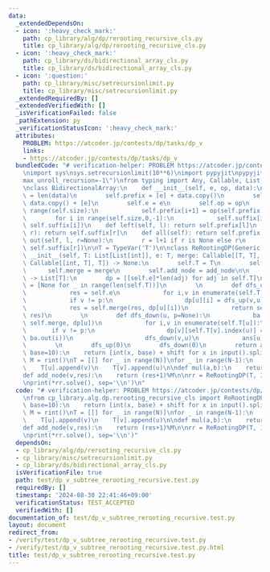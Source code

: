 ```yaml
---
data:
  _extendedDependsOn:
  - icon: ':heavy_check_mark:'
    path: cp_library/alg/dp/rerooting_recursive_cls.py
    title: cp_library/alg/dp/rerooting_recursive_cls.py
  - icon: ':heavy_check_mark:'
    path: cp_library/ds/bidirectional_array_cls.py
    title: cp_library/ds/bidirectional_array_cls.py
  - icon: ':question:'
    path: cp_library/misc/setrecursionlimit.py
    title: cp_library/misc/setrecursionlimit.py
  _extendedRequiredBy: []
  _extendedVerifiedWith: []
  _isVerificationFailed: false
  _pathExtension: py
  _verificationStatusIcon: ':heavy_check_mark:'
  attributes:
    PROBLEM: https://atcoder.jp/contests/dp/tasks/dp_v
    links:
    - https://atcoder.jp/contests/dp/tasks/dp_v
  bundledCode: "# verification-helper: PROBLEM https://atcoder.jp/contests/dp/tasks/dp_v\n\
    \nimport sys\nsys.setrecursionlimit(10**6)\nimport pypyjit\npypyjit.set_param(\"\
    max_unroll_recursion=-1\")\nfrom typing import Any, Callable, List, TypeVar, Generic\n\
    \nclass BidirectionalArray:\n    def __init__(self, e, op, data):\n        self.size\
    \ = len(data)\n        self.prefix = [e] + data.copy()\n        self.suffix =\
    \ data.copy() + [e]\n        self.e = e\n        self.op = op\n        for i in\
    \ range(self.size):\n            self.prefix[i+1] = op(self.prefix[i], self.prefix[i+1])\n\
    \        for i in range(self.size,0,-1):\n            self.suffix[i-1] = op(self.suffix[i-1],\
    \ self.suffix[i])\n    def left(self, l): return self.prefix[l]\n    def right(self,\
    \ r): return self.suffix[r]\n    def all(self): return self.prefix[-1]\n    def\
    \ out(self, l, r=None):\n        r = l+1 if r is None else r\n        return self.op(self.prefix[l],\
    \ self.suffix[r])\n\nT = TypeVar('T')\n\nclass ReRootingDP(Generic[T]):\n    def\
    \ __init__(self, T: List[List[int]], e: T, merge: Callable[[T, T], T], add_node:\
    \ Callable[[int, T], T]) -> None:\n        self.T = T\n        self.e = e\n  \
    \      self.merge = merge\n        self.add_node = add_node\n\n    def solve(self)\
    \ -> List[T]:\n        dp = [[self.e]*len(adj) for adj in self.T]\n        ans\
    \ = [None for _ in range(len(self.T))]\n        \n        def dfs_up(u, p=None):\n\
    \            res = self.e\n            for i,v in enumerate(self.T[u]):\n    \
    \            if v != p:\n                    dp[u][i] = dfs_up(v,u)\n        \
    \            res = self.merge(res, dp[u][i])\n            return self.add_node(u,\
    \ res)\n        \n        def dfs_down(u, p=None):\n            ba = BidirectionalArray(self.e,\
    \ self.merge, dp[u])\n            for i,v in enumerate(self.T[u]):\n         \
    \       if v != p:\n                    dp[v][self.T[v].index(u)] = self.add_node(u,\
    \ ba.out(i))\n                    dfs_down(v,u)\n            ans[u] = ba.all()\n\
    \        \n        dfs_up(0)\n        dfs_down(0)\n        return ans\n\ndef rint(shift=0,\
    \ base=10):\n    return [int(x, base) + shift for x in input().split()]\n\nN,\
    \ M = rint()\nT = [[] for _ in range(N)]\nfor _ in range(N-1):\n    u,v = rint(-1)\n\
    \    T[u].append(v)\n    T[v].append(u)\n\ndef mul(a,b):\n    return a*b%M\n\n\
    def add_node(v,res):\n    return (res+1)%M\n\nrr = ReRootingDP(T, 1, mul, add_node)\n\
    \nprint(*rr.solve(), sep='\\n')\n"
  code: "# verification-helper: PROBLEM https://atcoder.jp/contests/dp/tasks/dp_v\n\
    \nfrom cp_library.alg.dp.rerooting_recursive_cls import ReRootingDP\n\ndef rint(shift=0,\
    \ base=10):\n    return [int(x, base) + shift for x in input().split()]\n\nN,\
    \ M = rint()\nT = [[] for _ in range(N)]\nfor _ in range(N-1):\n    u,v = rint(-1)\n\
    \    T[u].append(v)\n    T[v].append(u)\n\ndef mul(a,b):\n    return a*b%M\n\n\
    def add_node(v,res):\n    return (res+1)%M\n\nrr = ReRootingDP(T, 1, mul, add_node)\n\
    \nprint(*rr.solve(), sep='\\n')"
  dependsOn:
  - cp_library/alg/dp/rerooting_recursive_cls.py
  - cp_library/misc/setrecursionlimit.py
  - cp_library/ds/bidirectional_array_cls.py
  isVerificationFile: true
  path: test/dp_v_subtree_rerooting_recursive.test.py
  requiredBy: []
  timestamp: '2024-08-30 22:41:46+09:00'
  verificationStatus: TEST_ACCEPTED
  verifiedWith: []
documentation_of: test/dp_v_subtree_rerooting_recursive.test.py
layout: document
redirect_from:
- /verify/test/dp_v_subtree_rerooting_recursive.test.py
- /verify/test/dp_v_subtree_rerooting_recursive.test.py.html
title: test/dp_v_subtree_rerooting_recursive.test.py
---
```

